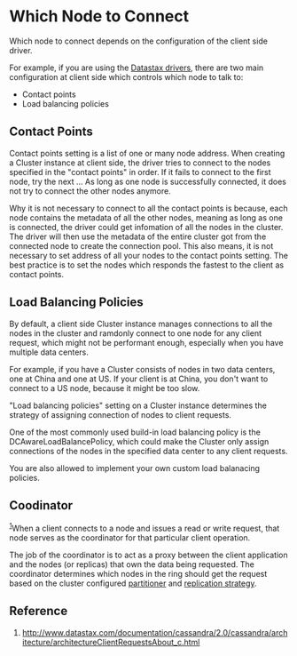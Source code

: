 # Which Node to Connect

Which node to connect depends on the configuration of the client side driver.

For example, if you are using the [Datastax drivers](http://www.datastax.com/download), there are two main configuration at client side which controls which node to talk to:

* Contact points
* Load balancing policies

## Contact Points

Contact points setting is a list of one or many node address. When creating a Cluster instance at client side, the driver tries to connect to the nodes specified in the "contact points" in order. If it fails to connect to the first node, try the next ... As long as one node is successfully connected, it does not try to connect the other nodes anymore.

Why it is not necessary to connect to all the contact points is because, each node contains the metadata of all the other nodes, meaning as long as one is connected, the driver could get infomation of all the nodes in the cluster. The driver will then use the metadata of the entire cluster got from the connected node to create the connection pool. This also means, it is not necessary to set address of all your nodes to the contact points setting. The best practice is to set the nodes which responds the fastest to the client as contact points.

## Load Balancing Policies

By default, a client side Cluster instance manages connections to all the nodes in the cluster and ramdonly connect to one node for any client request, which might not be performant enough, especially when you have multiple data centers.

For example, if you have a Cluster consists of nodes in two data centers, one at China and one at US. If your client is at China, you don't want to connect to a US node, because it might be too slow.

"Load balancing policies" setting on a Cluster instance determines the strategy of assigning connection of nodes to client requests.

One of the most commonly used build-in load balancing policy is the DCAwareLoadBalancePolicy, which could make the Cluster only assign connections of the nodes in the specified data center to any client requests.

You are also allowed to implement your own custom load balanacing policies.

## Coodinator

<sup>[1](#ref_1)</sup>When a client connects to a node and issues a read or write request, that node serves as the coordinator for that particular client operation.

The job of the coordinator is to act as a proxy between the client application and the nodes (or replicas) that own the data being requested. The coordinator determines which nodes in the ring should get the request based on the cluster configured [partitioner](../replication/partitioners.html) and [replication strategy](../replication/replication_strategies.html).

## Reference

1. <a name="ref_1"></a>http://www.datastax.com/documentation/cassandra/2.0/cassandra/architecture/architectureClientRequestsAbout_c.html
